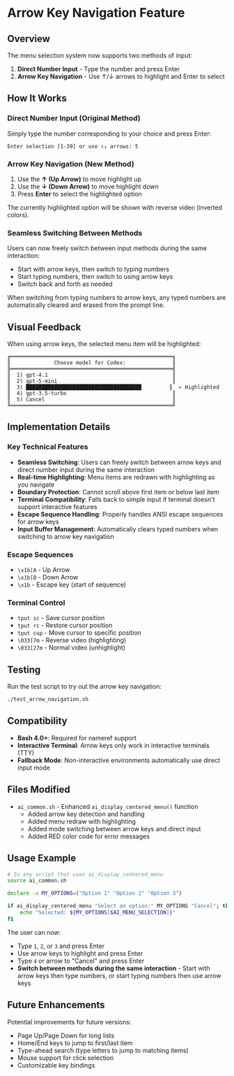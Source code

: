 # Arrow Key Navigation Feature

## Overview

The menu selection system now supports two methods of input:

1. **Direct Number Input** - Type the number and press Enter
2. **Arrow Key Navigation** - Use ↑/↓ arrows to highlight and Enter to select

## How It Works

### Direct Number Input (Original Method)

Simply type the number corresponding to your choice and press Enter:

```
Enter selection [1-39] or use ↑↓ arrows: 5
```

### Arrow Key Navigation (New Method)

1. Use the **↑ (Up Arrow)** to move highlight up
2. Use the **↓ (Down Arrow)** to move highlight down
3. Press **Enter** to select the highlighted option

The currently highlighted option will be shown with reverse video (inverted colors).

### Seamless Switching Between Methods

Users can now freely switch between input methods during the same interaction:
- Start with arrow keys, then switch to typing numbers
- Start typing numbers, then switch to using arrow keys
- Switch back and forth as needed

When switching from typing numbers to arrow keys, any typed numbers are automatically cleared and erased from the prompt line.

## Visual Feedback

When using arrow keys, the selected menu item will be highlighted:

```
╔════════════════════════════════════════════════════╗
║              Choose model for Codex:               ║
╠════════════════════════════════════════════════════╣
║  1) gpt-4.1                                        ║
║  2) gpt-5-mini                                     ║
║  3) █████████████████████████████████████         ║  ← Highlighted
║  4) gpt-3.5-turbo                                  ║
║  5) Cancel                                         ║
╚════════════════════════════════════════════════════╝
```

## Implementation Details

### Key Technical Features

- **Seamless Switching**: Users can freely switch between arrow keys and direct number input during the same interaction
- **Real-time Highlighting**: Menu items are redrawn with highlighting as you navigate
- **Boundary Protection**: Cannot scroll above first item or below last item
- **Terminal Compatibility**: Falls back to simple input if terminal doesn't support interactive features
- **Escape Sequence Handling**: Properly handles ANSI escape sequences for arrow keys
- **Input Buffer Management**: Automatically clears typed numbers when switching to arrow key navigation

### Escape Sequences

- `\x1b[A` - Up Arrow
- `\x1b[B` - Down Arrow
- `\x1b` - Escape key (start of sequence)

### Terminal Control

- `tput sc` - Save cursor position
- `tput rc` - Restore cursor position
- `tput cup` - Move cursor to specific position
- `\033[7m` - Reverse video (highlighting)
- `\033[27m` - Normal video (unhighlight)

## Testing

Run the test script to try out the arrow key navigation:

```bash
./test_arrow_navigation.sh
```

## Compatibility

- **Bash 4.0+**: Required for nameref support
- **Interactive Terminal**: Arrow keys only work in interactive terminals (TTY)
- **Fallback Mode**: Non-interactive environments automatically use direct input mode

## Files Modified

- `ai_common.sh` - Enhanced `ai_display_centered_menu()` function
  - Added arrow key detection and handling
  - Added menu redraw with highlighting
  - Added mode switching between arrow keys and direct input
  - Added RED color code for error messages

## Usage Example

```bash
# In any script that uses ai_display_centered_menu
source ai_common.sh

declare -a MY_OPTIONS=("Option 1" "Option 2" "Option 3")

if ai_display_centered_menu "Select an option:" MY_OPTIONS "Cancel"; then
    echo "Selected: ${MY_OPTIONS[$AI_MENU_SELECTION]}"
fi
```

The user can now:
- Type `1`, `2`, or `3` and press Enter
- Use arrow keys to highlight and press Enter
- Type `4` or arrow to "Cancel" and press Enter
- **Switch between methods during the same interaction** - Start with arrow keys then type numbers, or start typing numbers then use arrow keys

## Future Enhancements

Potential improvements for future versions:

- Page Up/Page Down for long lists
- Home/End keys to jump to first/last item
- Type-ahead search (type letters to jump to matching items)
- Mouse support for click selection
- Customizable key bindings
